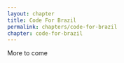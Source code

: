 ```yaml
---
layout: chapter
title: Code For Brazil
permalink: chapters/code-for-brazil
chapter: code-for-brazil
---
```

More to come
<!--more-->
